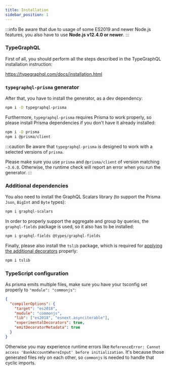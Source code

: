```yaml
---
title: Installation
sidebar_position: 1
---
```


:::info
Be aware that due to usage of some ES2019 and newer Node.js features, you also have to use **Node.js v12.4.0 or newer**.
:::

### TypeGraphQL

First of all, you should perform all the steps described in the TypeGraphQL installation instruction:

https://typegraphql.com/docs/installation.html

### `typegraphql-prisma` generator

After that, you have to install the generator, as a dev dependency:

```sh
npm i -D typegraphql-prisma
```

Furthermore, `typegraphql-prisma` requires Prisma to work properly, so please install Prisma dependencies if you don't have it already installed:

```sh
npm i -D prisma
npm i @prisma/client
```

:::caution
Be aware that `typegraphql-prisma` is designed to work with a selected versions of `prisma`.

Please make sure you use `prisma` and `@prisma/client` of version matching `~3.6.0`.
Otherwise, the runtime check will report an error when you run the generator.
:::

### Additional dependencies

You also need to install the GraphQL Scalars library (to support the Prisma `Json`, `BigInt` and `Byte` types):

```sh
npm i graphql-scalars
```

In order to properly support the aggregate and group by queries, the `graphql-fields` package is used, so it also has to be installed:

```sh
npm i graphql-fields @types/graphql-fields
```

Finally, please also install the `tslib` package, which is required for [applying the additional decorators](../advanced/additional-decorators.md) properly:

```sh
npm i tslib
```

### TypeScript configuration

As prisma emits multiple files, make sure you have your tsconfig set properly to `"module": "commonjs"`:

```json {4}
{
  "compilerOptions": {
    "target": "es2018",
    "module": "commonjs",
    "lib": ["es2018", "esnext.asynciterable"],
    "experimentalDecorators": true,
    "emitDecoratorMetadata": true
  }
}
```

Otherwise you may experience runtime errors like `ReferenceError: Cannot access 'BankAccountWhereInput' before initialization`.
It's because those generated files rely on each other, so `commonjs` is needed to handle that cyclic imports.
